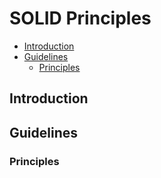 # SOLID Principles

- [Introduction](#introduction)
- [Guidelines](#guidelines)
  - [Principles](#principles)

## Introduction

## Guidelines

### Principles
